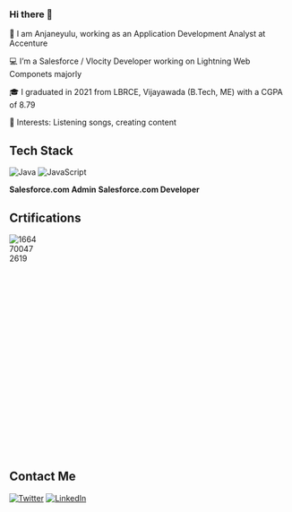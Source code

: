 ### Hi there 👋
🔭  I am Anjaneyulu, working as an Application Development Analyst at Accenture 

💻 I’m a Salesforce / Vlocity Developer working on Lightning Web Componets majorly 

🎓 I graduated in 2021 from LBRCE, Vijayawada (B.Tech, ME) with a CGPA of 8.79 

💞️ Interests: Listening songs, creating content
  
## Tech Stack 
![Java](https://img.shields.io/badge/java-%23ED8B00.svg?style=for-the-badge&logo=java&logoColor=white)
![JavaScript](https://img.shields.io/badge/javascript-%23323330.svg?style=for-the-badge&logo=javascript&logoColor=%23F7DF1E)

**Salesforce.com Admin**
**Salesforce.com Developer**

## Crtifications
<div style="width: 10%; height: 10%">
  
 ![1664700472619](https://user-images.githubusercontent.com/111300835/201589152-d86f0f48-2fda-4617-ad37-d221207ab04d.jpg)

  
</div>


## Contact Me
[![Twitter](https://img.shields.io/badge/Twitter-1DA1F2?style=for-the-badge&logo=twitter&logoColor=white)](https://twitter.com/AnjaneyuluPath6)
[![LinkedIn](https://img.shields.io/badge/LinkedIn-0077B5?style=for-the-badge&logo=linkedin&logoColor=white)](https://www.linkedin.com/in/anjaneyulu-pathi/)

